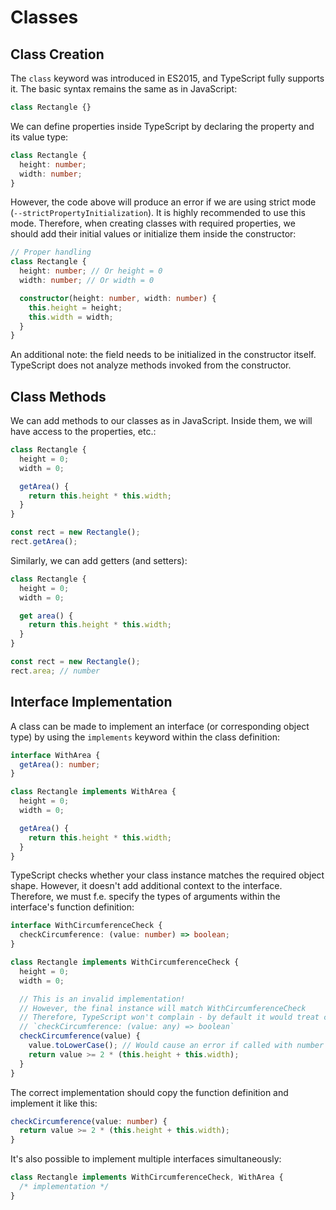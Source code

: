 # Classes

## Class Creation

The `class` keyword was introduced in ES2015, and TypeScript fully supports it. The basic syntax remains the same as in JavaScript:

```ts
class Rectangle {}
```

We can define properties inside TypeScript by declaring the property and its value type:

```ts
class Rectangle {
  height: number;
  width: number;
}
```

However, the code above will produce an error if we are using strict mode (`--strictPropertyInitialization`). It is highly recommended to use this mode. Therefore, when creating classes with required properties, we should add their initial values or initialize them inside the constructor:

```ts
// Proper handling
class Rectangle {
  height: number; // Or height = 0
  width: number; // Or width = 0

  constructor(height: number, width: number) {
    this.height = height;
    this.width = width;
  }
}
```

An additional note: the field needs to be initialized in the constructor itself. TypeScript does not analyze methods invoked from the constructor.

## Class Methods

We can add methods to our classes as in JavaScript. Inside them, we will have access to the properties, etc.:

```ts
class Rectangle {
  height = 0;
  width = 0;

  getArea() {
    return this.height * this.width;
  }
}

const rect = new Rectangle();
rect.getArea();
```

Similarly, we can add getters (and setters):

```ts
class Rectangle {
  height = 0;
  width = 0;

  get area() {
    return this.height * this.width;
  }
}

const rect = new Rectangle();
rect.area; // number
```

## Interface Implementation

A class can be made to implement an interface (or corresponding object type) by using the `implements` keyword within the class definition:

```ts
interface WithArea {
  getArea(): number;
}

class Rectangle implements WithArea {
  height = 0;
  width = 0;

  getArea() {
    return this.height * this.width;
  }
}
```

TypeScript checks whether your class instance matches the required object shape. However, it doesn't add additional context to the interface. Therefore, we must f.e. specify the types of arguments within the interface's function definition:

```ts
interface WithCircumferenceCheck {
  checkCircumference: (value: number) => boolean;
}

class Rectangle implements WithCircumferenceCheck {
  height = 0;
  width = 0;

  // This is an invalid implementation!
  // However, the final instance will match WithCircumferenceCheck
  // Therefore, TypeScript won't complain - by default it would treat checkCircumference as:
  // `checkCircumference: (value: any) => boolean`
  checkCircumference(value) {
    value.toLowerCase(); // Would cause an error if called with number
    return value >= 2 * (this.height + this.width);
  }
}
```

The correct implementation should copy the function definition and implement it like this:

```ts
checkCircumference(value: number) {
  return value >= 2 * (this.height + this.width);
}
```

It's also possible to implement multiple interfaces simultaneously:

```ts
class Rectangle implements WithCircumferenceCheck, WithArea {
  /* implementation */
}
```
